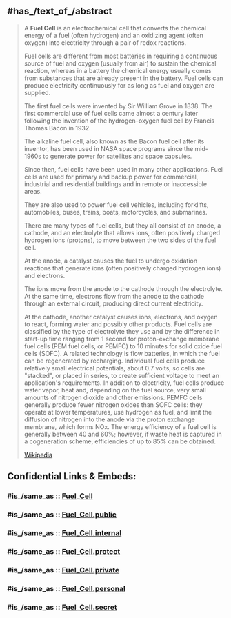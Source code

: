 ﻿---
aliases:
- "Fuel Cell"
- "Fuel Cell Reaction"
---

## #has_/text_of_/abstract 

> A **Fuel Cell** is an electrochemical cell that converts the chemical energy of a fuel (often hydrogen) 
> and an oxidizing agent (often oxygen) into electricity through a pair of redox reactions. 
> 
> Fuel cells are different from most batteries in requiring a continuous source of fuel and oxygen 
> (usually from air) to sustain the chemical reaction, 
> whereas in a battery the chemical energy usually comes 
> from substances that are already present in the battery. 
> Fuel cells can produce electricity continuously for as long as fuel and oxygen are supplied.
>
> The first fuel cells were invented by Sir William Grove in 1838. 
> The first commercial use of fuel cells came almost a century later 
> following the invention of the hydrogen–oxygen fuel cell by Francis Thomas Bacon in 1932. 
> 
> The alkaline fuel cell, also known as the Bacon fuel cell after its inventor, 
> has been used in NASA space programs since the mid-1960s 
> to generate power for satellites and space capsules. 
> 
> Since then, fuel cells have been used in many other applications. 
> Fuel cells are used for primary and backup power for commercial, industrial and residential buildings 
> and in remote or inaccessible areas. 
> 
> They are also used to power fuel cell vehicles, including 
> forklifts, automobiles, buses, trains, boats, motorcycles, and submarines.
>
> There are many types of fuel cells, but they all consist of an anode, a cathode, 
> and an electrolyte that allows ions, often positively charged hydrogen ions (protons), 
> to move between the two sides of the fuel cell. 
> 
> At the anode, a catalyst causes the fuel to undergo oxidation reactions 
> that generate ions (often positively charged hydrogen ions) and electrons. 
> 
> The ions move from the anode to the cathode through the electrolyte. 
> At the same time, electrons flow from the anode to the cathode through an external circuit, 
> producing direct current electricity. 
> 
> At the cathode, another catalyst causes ions, electrons, and oxygen to react, 
> forming water and possibly other products. Fuel cells are classified by the type of electrolyte they use and by the difference in start-up time ranging from 1 second for proton-exchange membrane fuel cells (PEM fuel cells, or PEMFC) to 10 minutes for solid oxide fuel cells (SOFC). A related technology is flow batteries, in which the fuel can be regenerated by recharging. Individual fuel cells produce relatively small electrical potentials, about 0.7 volts, so cells are "stacked", or placed in series, to create sufficient voltage to meet an application's requirements. In addition to electricity, fuel cells produce water vapor, heat and, depending on the fuel source, very small amounts of nitrogen dioxide and other emissions. PEMFC cells generally produce fewer nitrogen oxides than SOFC cells: they operate at lower temperatures, use hydrogen as fuel, and limit the diffusion of nitrogen into the anode via the proton exchange membrane, which forms NOx. The energy efficiency of a fuel cell is generally between 40 and 60%; however, if waste heat is captured in a cogeneration scheme, efficiencies of up to 85% can be obtained.
>
> [Wikipedia](https://en.wikipedia.org/wiki/Fuel%20cell) 


## Confidential Links & Embeds: 

### #is_/same_as :: [Fuel_Cell](/_Standards/chemic/chemic~Elements/Group-01-Alkali/Hydrogen/Fuel_Cell.md) 

### #is_/same_as :: [Fuel_Cell.public](/_public/chemic/chemic~Elements/Group-01-Alkali/Hydrogen/Fuel_Cell.public.md) 

### #is_/same_as :: [Fuel_Cell.internal](/_internal/chemic/chemic~Elements/Group-01-Alkali/Hydrogen/Fuel_Cell.internal.md) 

### #is_/same_as :: [Fuel_Cell.protect](/_protect/chemic/chemic~Elements/Group-01-Alkali/Hydrogen/Fuel_Cell.protect.md) 

### #is_/same_as :: [Fuel_Cell.private](/_private/chemic/chemic~Elements/Group-01-Alkali/Hydrogen/Fuel_Cell.private.md) 

### #is_/same_as :: [Fuel_Cell.personal](/_personal/chemic/chemic~Elements/Group-01-Alkali/Hydrogen/Fuel_Cell.personal.md) 

### #is_/same_as :: [Fuel_Cell.secret](/_secret/chemic/chemic~Elements/Group-01-Alkali/Hydrogen/Fuel_Cell.secret.md)

